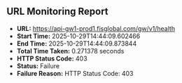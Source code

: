 ## URL Monitoring Report

- **URL:** https://api-gw1-prod1.fisglobal.com/gw/v1/health
- **Start Time:** 2025-10-29T14:44:09.602466
- **End Time:** 2025-10-29T14:44:09.873844
- **Total Time Taken:** 0.271378 seconds
- **HTTP Status Code:** 403
- **Status:** Failure
- **Failure Reason:** HTTP Status Code: 403
